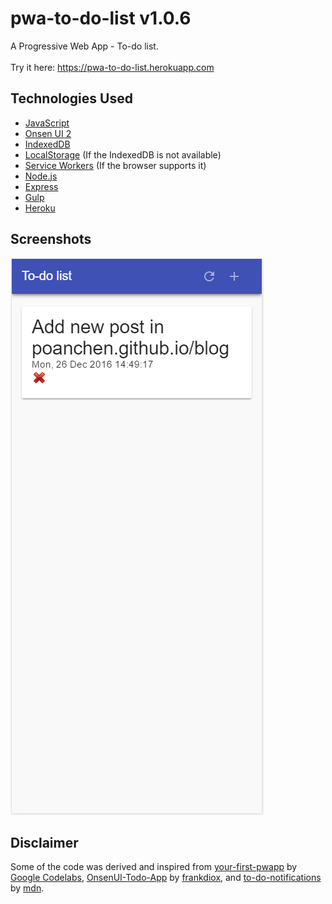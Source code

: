 # pwa-to-do-list v1.0.6
A Progressive Web App - To-do list.<br><br>
Try it here: https://pwa-to-do-list.herokuapp.com

## Technologies Used
- [JavaScript](https://www.javascript.com/)
- [Onsen UI 2](https://onsen.io/)
- [IndexedDB](https://www.w3.org/TR/IndexedDB/)
- [LocalStorage](https://www.w3.org/TR/webstorage/#the-localstorage-attribute) (If the IndexedDB is not available)
- [Service Workers](https://developers.google.com/web/fundamentals/getting-started/primers/service-workers) (If the browser supports it)
- [Node.js](https://nodejs.org/)
- [Express](https://expressjs.com/)
- [Gulp](http://gulpjs.com/)
- [Heroku](https://www.heroku.com/)

## Screenshots
![Loading the first image](demo.PNG)

## Disclaimer
Some of the code was derived and inspired from [your-first-pwapp](https://github.com/googlecodelabs/your-first-pwapp) by [Google Codelabs](https://github.com/googlecodelabs), [OnsenUI-Todo-App](https://github.com/frankdiox/OnsenUI-Todo-App) by [frankdiox](https://github.com/frankdiox), and [to-do-notifications](https://github.com/mdn/to-do-notifications/) by [mdn](https://github.com/mdn).
